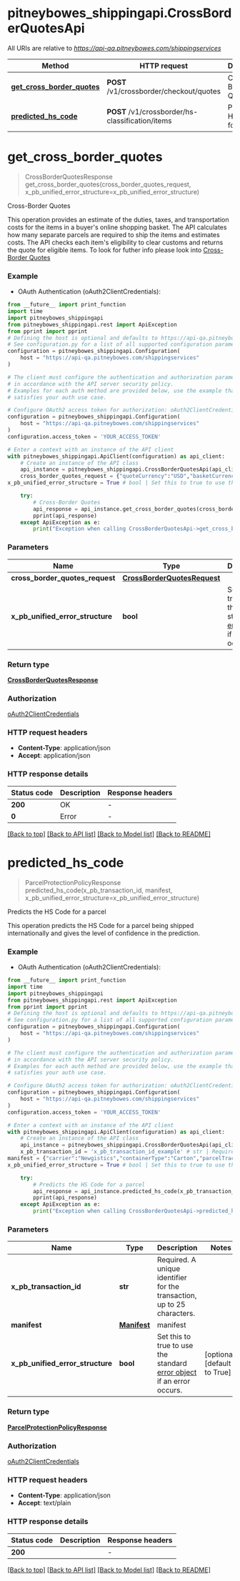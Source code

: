 # pitneybowes_shippingapi.CrossBorderQuotesApi

All URIs are relative to *https://api-qa.pitneybowes.com/shippingservices*

Method | HTTP request | Description
------------- | ------------- | -------------
[**get_cross_border_quotes**](CrossBorderQuotesApi.md#get_cross_border_quotes) | **POST** /v1/crossborder/checkout/quotes | Cross-Border Quotes
[**predicted_hs_code**](CrossBorderQuotesApi.md#predicted_hs_code) | **POST** /v1/crossborder/hs-classification/items | Predicts the HS Code for a parcel


# **get_cross_border_quotes**
> CrossBorderQuotesResponse get_cross_border_quotes(cross_border_quotes_request, x_pb_unified_error_structure=x_pb_unified_error_structure)

Cross-Border Quotes

This operation provides an estimate of the duties, taxes, and transportation costs for the items in a buyer's online shopping basket. The API calculates how many separate parcels are required to ship the items and estimates costs. The API checks each item's eligibility to clear customs and returns the quote for eligible items. To look for futher info please look into [Cross-Border Quotes](https://shipping.pitneybowes.com/api/post-quotes.html#)

### Example

* OAuth Authentication (oAuth2ClientCredentials):
```python
from __future__ import print_function
import time
import pitneybowes_shippingapi
from pitneybowes_shippingapi.rest import ApiException
from pprint import pprint
# Defining the host is optional and defaults to https://api-qa.pitneybowes.com/shippingservices
# See configuration.py for a list of all supported configuration parameters.
configuration = pitneybowes_shippingapi.Configuration(
    host = "https://api-qa.pitneybowes.com/shippingservices"
)

# The client must configure the authentication and authorization parameters
# in accordance with the API server security policy.
# Examples for each auth method are provided below, use the example that
# satisfies your auth use case.

# Configure OAuth2 access token for authorization: oAuth2ClientCredentials
configuration = pitneybowes_shippingapi.Configuration(
    host = "https://api-qa.pitneybowes.com/shippingservices"
)
configuration.access_token = 'YOUR_ACCESS_TOKEN'

# Enter a context with an instance of the API client
with pitneybowes_shippingapi.ApiClient(configuration) as api_client:
    # Create an instance of the API class
    api_instance = pitneybowes_shippingapi.CrossBorderQuotesApi(api_client)
    cross_border_quotes_request = {"quoteCurrency":"USD","basketCurrency":"USD","fromAddress":{"name":"John Smith","residential":false,"company":"Supplies","addressLines":["545 Market St"],"cityTown":"San Francisco","stateProvince":"CA","postalCode":"94105","countryCode":"US","email":"john@example.com","phone":"415-555-0000"},"toAddress":{"name":"Jan Jones","residential":true,"addressLines":["2168 King St N"],"cityTown":"Waterloo","stateProvince":"ON","postalCode":"N2J 4G8","countryCode":"CA","email":"jan@example.com","phone":"519-555-0000"},"basketItems":[{"brand":"","categories":[{"categoryCode":"UNKNOWN","descriptions":[{"locale":"en","name":"Dress","parentsNames":["Clothing","Women"]}],"parentCategoryCode":"6543","url":"www.example.com"}],"description":"Red Embroidered","eccn":"EAR99","hazmats":["hazmat","ormd"],"hSTariffCode":"4203100001","hSTariffCodeCountry":"AU","identifiers":[{"number":"123456","source":"isbn"}],"imageUrls":["www.example.com"],"itemDimension":{"length":11,"height":8.5,"width":5,"unitOfMeasurement":"IN"},"itemId":"G_123456","manufacturer":"","originCountryCode":"CN","pricing":{"price":20,"codPrice":[{"price":20,"cod":"CA","includesDuty":false,"includesTaxes":false}],"dutiableValue":20},"quantity":2,"unitPrice":19.99,"unitWeight":{"weight":5,"unitOfMeasurement":"lb"},"url":"http://www.example.com/products/160921_030"}],"rates":[{"carrier":"PBI","serviceId":"PBXPS"}],"shipmentOptions":[{"name":"SHIPPER_ID","value":"9024324564"},{"name":"CLIENT_ID","value":"789123"},{"name":"CARRIER_FACILITY_ID","value":"US_ELOVATIONS_KY"}]} # CrossBorderQuotesRequest | 
x_pb_unified_error_structure = True # bool | Set this to true to use the standard [error object](https://shipping.pitneybowes.com/reference/error-object.html#standard-error-object) if an error occurs. (optional) (default to True)

    try:
        # Cross-Border Quotes
        api_response = api_instance.get_cross_border_quotes(cross_border_quotes_request, x_pb_unified_error_structure=x_pb_unified_error_structure)
        pprint(api_response)
    except ApiException as e:
        print("Exception when calling CrossBorderQuotesApi->get_cross_border_quotes: %s\n" % e)
```

### Parameters

Name | Type | Description  | Notes
------------- | ------------- | ------------- | -------------
 **cross_border_quotes_request** | [**CrossBorderQuotesRequest**](CrossBorderQuotesRequest.md)|  | 
 **x_pb_unified_error_structure** | **bool**| Set this to true to use the standard [error object](https://shipping.pitneybowes.com/reference/error-object.html#standard-error-object) if an error occurs. | [optional] [default to True]

### Return type

[**CrossBorderQuotesResponse**](CrossBorderQuotesResponse.md)

### Authorization

[oAuth2ClientCredentials](../README.md#oAuth2ClientCredentials)

### HTTP request headers

 - **Content-Type**: application/json
 - **Accept**: application/json

### HTTP response details
| Status code | Description | Response headers |
|-------------|-------------|------------------|
**200** | OK |  -  |
**0** | Error |  -  |

[[Back to top]](#) [[Back to API list]](../README.md#documentation-for-api-endpoints) [[Back to Model list]](../README.md#documentation-for-models) [[Back to README]](../README.md)

# **predicted_hs_code**
> ParcelProtectionPolicyResponse predicted_hs_code(x_pb_transaction_id, manifest, x_pb_unified_error_structure=x_pb_unified_error_structure)

Predicts the HS Code for a parcel

This operation predicts the HS Code for a parcel being shipped internationally and gives the level of confidence in the prediction.

### Example

* OAuth Authentication (oAuth2ClientCredentials):
```python
from __future__ import print_function
import time
import pitneybowes_shippingapi
from pitneybowes_shippingapi.rest import ApiException
from pprint import pprint
# Defining the host is optional and defaults to https://api-qa.pitneybowes.com/shippingservices
# See configuration.py for a list of all supported configuration parameters.
configuration = pitneybowes_shippingapi.Configuration(
    host = "https://api-qa.pitneybowes.com/shippingservices"
)

# The client must configure the authentication and authorization parameters
# in accordance with the API server security policy.
# Examples for each auth method are provided below, use the example that
# satisfies your auth use case.

# Configure OAuth2 access token for authorization: oAuth2ClientCredentials
configuration = pitneybowes_shippingapi.Configuration(
    host = "https://api-qa.pitneybowes.com/shippingservices"
)
configuration.access_token = 'YOUR_ACCESS_TOKEN'

# Enter a context with an instance of the API client
with pitneybowes_shippingapi.ApiClient(configuration) as api_client:
    # Create an instance of the API class
    api_instance = pitneybowes_shippingapi.CrossBorderQuotesApi(api_client)
    x_pb_transaction_id = 'x_pb_transaction_id_example' # str | Required. A unique identifier for the transaction, up to 25 characters.
manifest = {"carrier":"Newgistics","containerType":"Carton","parcelTrackingNumbers":["9205500000000000000000","9206600000000000000000"],"documents":[{"resolution":"DPI_203","size":"DOC_4X4","fileFormat":"PDF"}],"parameters":[{"name":"CLIENT_CONTAINER_ID","value":"AB12345678"},{"name":"SHIPMENT_REFERENCE_NUMBER","value":"CD12345678"},{"name":"CLIENT_FACILITY_ID","value":"7777"},{"name":"CARRIER_GATEWAY_FACILITY_ID","value":"1234"},{"name":"CARRIER_FACILITY_ID","value":"4321"},{"name":"PRINT_CUSTOM_MESSAGE_1","value":"Container: AB12345678, Shipment: CD12345678"},{"name":"current_container","value":"1"},{"name":"total_container_count","value":"2"},{"name":"client_Id","value":"NGST"}]} # Manifest | manifest
x_pb_unified_error_structure = True # bool | Set this to true to use the standard [error object](https://shipping.pitneybowes.com/reference/error-object.html#standard-error-object) if an error occurs. (optional) (default to True)

    try:
        # Predicts the HS Code for a parcel
        api_response = api_instance.predicted_hs_code(x_pb_transaction_id, manifest, x_pb_unified_error_structure=x_pb_unified_error_structure)
        pprint(api_response)
    except ApiException as e:
        print("Exception when calling CrossBorderQuotesApi->predicted_hs_code: %s\n" % e)
```

### Parameters

Name | Type | Description  | Notes
------------- | ------------- | ------------- | -------------
 **x_pb_transaction_id** | **str**| Required. A unique identifier for the transaction, up to 25 characters. | 
 **manifest** | [**Manifest**](Manifest.md)| manifest | 
 **x_pb_unified_error_structure** | **bool**| Set this to true to use the standard [error object](https://shipping.pitneybowes.com/reference/error-object.html#standard-error-object) if an error occurs. | [optional] [default to True]

### Return type

[**ParcelProtectionPolicyResponse**](ParcelProtectionPolicyResponse.md)

### Authorization

[oAuth2ClientCredentials](../README.md#oAuth2ClientCredentials)

### HTTP request headers

 - **Content-Type**: application/json
 - **Accept**: text/plain

### HTTP response details
| Status code | Description | Response headers |
|-------------|-------------|------------------|
**200** |  |  -  |

[[Back to top]](#) [[Back to API list]](../README.md#documentation-for-api-endpoints) [[Back to Model list]](../README.md#documentation-for-models) [[Back to README]](../README.md)

